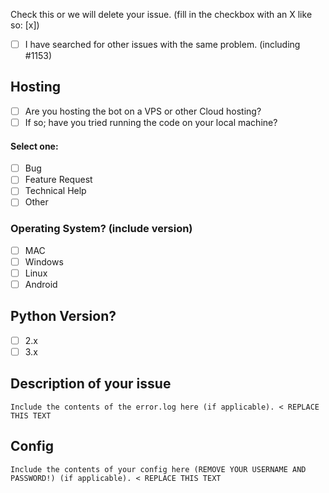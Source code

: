 <!--
Before opening a new issue, please ensure:
- You search for existing bugs/feature requests
- Remove extraneous template details
- Do not prefix title with type of issue (Feature Request, Bug, etc.) The appropriate labels will be added during triage.
- Do not delete any of the template, fill all of it in; even if you think it doesn't apply to your issue.
- If you fail to follow these simple instructions, we will close the ticket.
- [x] This is a checked box. **Do not leave spaces around the `x`!**
-->

Check this or we will delete your issue. (fill in the checkbox with an X like so: [x])
- [ ] I have searched for other issues with the same problem. (including #1153)

## Hosting
- [ ] Are you hosting the bot on a VPS or other Cloud hosting?
- [ ] If so; have you tried running the code on your local machine?

#### Select one:
- [ ] Bug
- [ ] Feature Request
- [ ] Technical Help
- [ ] Other

### Operating System? (include version)
- [ ] MAC
- [ ] Windows
- [ ] Linux
- [ ] Android

## Python Version?
- [ ] 2.x
- [ ] 3.x

## Description of your issue

```
Include the contents of the error.log here (if applicable). < REPLACE THIS TEXT
```

## Config

```
Include the contents of your config here (REMOVE YOUR USERNAME AND PASSWORD!) (if applicable). < REPLACE THIS TEXT
```
